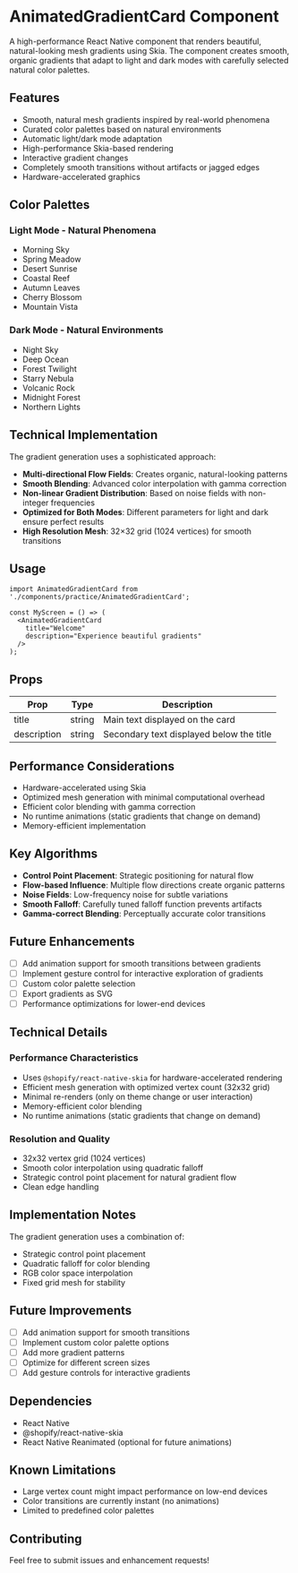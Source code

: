 # AnimatedGradientCard Component

A high-performance React Native component that renders beautiful, natural-looking mesh gradients using Skia. The component creates smooth, organic gradients that adapt to light and dark modes with carefully selected natural color palettes.

## Features

- Smooth, natural mesh gradients inspired by real-world phenomena
- Curated color palettes based on natural environments
- Automatic light/dark mode adaptation
- High-performance Skia-based rendering
- Interactive gradient changes
- Completely smooth transitions without artifacts or jagged edges
- Hardware-accelerated graphics

## Color Palettes

### Light Mode - Natural Phenomena
- Morning Sky
- Spring Meadow
- Desert Sunrise
- Coastal Reef
- Autumn Leaves
- Cherry Blossom
- Mountain Vista

### Dark Mode - Natural Environments
- Night Sky
- Deep Ocean
- Forest Twilight
- Starry Nebula
- Volcanic Rock
- Midnight Forest
- Northern Lights

## Technical Implementation

The gradient generation uses a sophisticated approach:

- **Multi-directional Flow Fields**: Creates organic, natural-looking patterns
- **Smooth Blending**: Advanced color interpolation with gamma correction
- **Non-linear Gradient Distribution**: Based on noise fields with non-integer frequencies
- **Optimized for Both Modes**: Different parameters for light and dark ensure perfect results
- **High Resolution Mesh**: 32×32 grid (1024 vertices) for smooth transitions

## Usage

```tsx
import AnimatedGradientCard from './components/practice/AnimatedGradientCard';

const MyScreen = () => (
  <AnimatedGradientCard
    title="Welcome"
    description="Experience beautiful gradients"
  />
);
```

## Props

| Prop | Type | Description |
|------|------|-------------|
| title | string | Main text displayed on the card |
| description | string | Secondary text displayed below the title |

## Performance Considerations

- Hardware-accelerated using Skia
- Optimized mesh generation with minimal computational overhead
- Efficient color blending with gamma correction
- No runtime animations (static gradients that change on demand)
- Memory-efficient implementation

## Key Algorithms

- **Control Point Placement**: Strategic positioning for natural flow
- **Flow-based Influence**: Multiple flow directions create organic patterns
- **Noise Fields**: Low-frequency noise for subtle variations
- **Smooth Falloff**: Carefully tuned falloff function prevents artifacts
- **Gamma-correct Blending**: Perceptually accurate color transitions

## Future Enhancements

- [ ] Add animation support for smooth transitions between gradients
- [ ] Implement gesture control for interactive exploration of gradients
- [ ] Custom color palette selection
- [ ] Export gradients as SVG
- [ ] Performance optimizations for lower-end devices

## Technical Details

### Performance Characteristics

- Uses `@shopify/react-native-skia` for hardware-accelerated rendering
- Efficient mesh generation with optimized vertex count (32x32 grid)
- Minimal re-renders (only on theme change or user interaction)
- Memory-efficient color blending
- No runtime animations (static gradients that change on demand)

### Resolution and Quality

- 32x32 vertex grid (1024 vertices)
- Smooth color interpolation using quadratic falloff
- Strategic control point placement for natural gradient flow
- Clean edge handling

## Implementation Notes

The gradient generation uses a combination of:
- Strategic control point placement
- Quadratic falloff for color blending
- RGB color space interpolation
- Fixed grid mesh for stability

## Future Improvements

- [ ] Add animation support for smooth transitions
- [ ] Implement custom color palette options
- [ ] Add more gradient patterns
- [ ] Optimize for different screen sizes
- [ ] Add gesture controls for interactive gradients

## Dependencies

- React Native
- @shopify/react-native-skia
- React Native Reanimated (optional for future animations)

## Known Limitations

- Large vertex count might impact performance on low-end devices
- Color transitions are currently instant (no animations)
- Limited to predefined color palettes

## Contributing

Feel free to submit issues and enhancement requests! 